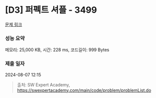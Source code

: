 # [D3] 퍼펙트 셔플 - 3499 

[문제 링크](https://swexpertacademy.com/main/code/problem/problemDetail.do?contestProbId=AWGsRbk6AQIDFAVW) 

### 성능 요약

메모리: 25,000 KB, 시간: 228 ms, 코드길이: 999 Bytes

### 제출 일자

2024-08-07 12:15



> 출처: SW Expert Academy, https://swexpertacademy.com/main/code/problem/problemList.do